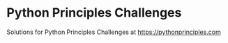  # Python Principles Challenges
 Solutions for Python Principles Challenges at https://pythonprinciples.com
